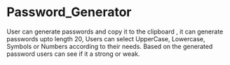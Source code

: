# Password_Generator
User can generate passwords and copy it to the clipboard , it can generate passwords upto length 20, Users can select UpperCase, Lowercase, Symbols or Numbers according to their needs. Based on the generated password users can see if it a strong or weak.
